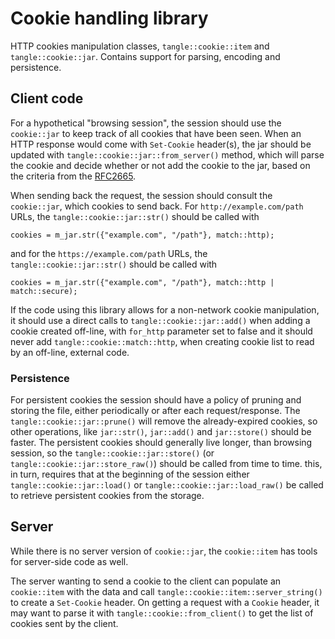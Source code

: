 # Cookie handling library

HTTP cookies manipulation classes, `tangle::cookie::item` and `tangle::cookie::jar`.
Contains support for parsing, encoding and persistence.

## Client code

For a hypothetical "browsing session", the session should use the `cookie::jar` to keep track of all cookies that have been seen. When an HTTP response would come with `Set-Cookie` header(s), the jar should be updated with `tangle::cookie::jar::from_server()` method,
which will parse the cookie and decide whether or not add the cookie to the jar, based on the criteria from the [RFC2665](https://tools.ietf.org/html/rfc6265).

When sending back the request, the session should consult the `cookie::jar`, which cookies to send back. For `http://example.com/path` URLs, the `tangle::cookie::jar::str()` should be called with

    cookies = m_jar.str({"example.com", "/path"}, match::http);

and for the `https://example.com/path` URLs, the `tangle::cookie::jar::str()` should be called with

    cookies = m_jar.str({"example.com", "/path"}, match::http | match::secure);

If the code using this library allows for a non-network cookie manipulation, it should use a direct calls to `tangle::cookie::jar::add()` when adding a cookie created off-line, with `for_http` parameter set to false and it should never add `tangle::cookie::match::http`, when creating cookie list to read by an off-line, external code.

### Persistence

For persistent cookies the session should have a policy of pruning and storing the file, either periodically or after each request/response. The `tangle::cookie::jar::prune()` will remove the already-expired cookies, so other operations, like `jar::str()`, `jar::add()` and `jar::store()` should be faster. The persistent cookies should generally live longer, than browsing session, so the `tangle::cookie::jar::store()` (or `tangle::cookie::jar::store_raw()`) should be called from time to time. this, in turn, requires that at the beginning of the session either `tangle::cookie::jar::load()` or `tangle::cookie::jar::load_raw()` be called to retrieve persistent cookies from the storage.

## Server

While there is no server version of `cookie::jar`, the `cookie::item` has tools for server-side code as well.

The server wanting to send a cookie to the client can populate an `cookie::item` with the data and call `tangle::cookie::item::server_string()` to create a `Set-Cookie` header. On getting a request with a `Cookie` header, it may want to parse it with `tangle::cookie::from_client()` to get the list of cookies sent by the client.
